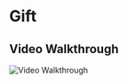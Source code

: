 # Gift

## Video Walkthrough

<img src='' title='Video Walkthrough' width='' alt='Video Walkthrough' />
